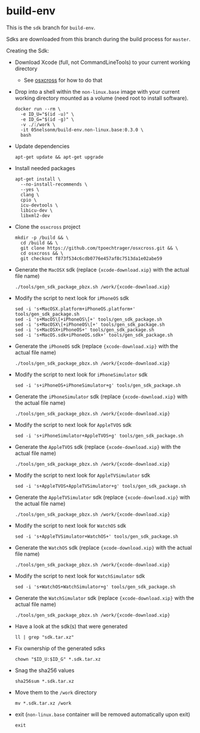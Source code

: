 # build-env

This is the `sdk` branch for `build-env`.

Sdks are downloaded from this branch during the build process for `master`.

Creating the Sdk:

- Download Xcode (full, not CommandLineTools) to your current working directory
    - See [osxcross][osxcross-pkg] for how to do that

- Drop into a shell within the `non-linux.base` image with your 
  current working directory mounted as a volume (need root to install 
  software).
  ```shell
  docker run --rm \
    -e ID_U="$(id -u)" \
    -e ID_G="$(id -g)" \
    -v ./:/work \
    -it 05nelsonm/build-env.non-linux.base:0.3.0 \
    bash
  ```

- Update dependencies
  ```shell
  apt-get update && apt-get upgrade
  ```

- Install needed packages
  ```shell
  apt-get install \
    --no-install-recommends \
    --yes \
    clang \
    cpio \
    icu-devtools \
    libicu-dev \
    libxml2-dev
  ```

- Clone the `osxcross` project
  ```shell
  mkdir -p /build && \
    cd /build && \
    git clone https://github.com/tpoechtrager/osxcross.git && \
    cd osxcross && \
    git checkout f873f534c6cdb0776e457af8c7513da1e02abe59
  ```

- Generate the `MacOSX` sdk (replace `{xcode-download.xip}` with the actual file name)
  ```shell
  ./tools/gen_sdk_package_pbzx.sh /work/{xcode-download.xip}
  ```

- Modify the script to next look for `iPhoneOS` sdk
  ```shell
  sed -i 's+MacOSX.platform+iPhoneOS.platform+' tools/gen_sdk_package.sh
  sed -i 's+MacOS\[+iPhoneOS\[+' tools/gen_sdk_package.sh
  sed -i 's+MacOSX\[+iPhoneOS\[+' tools/gen_sdk_package.sh
  sed -i 's+MacOSX+iPhoneOS+' tools/gen_sdk_package.sh
  sed -i 's+MacOS.sdk+iPhoneOS.sdk+' tools/gen_sdk_package.sh
  ```

- Generate the `iPhoneOS` sdk (replace `{xcode-download.xip}` with the actual file name)
  ```shell
  ./tools/gen_sdk_package_pbzx.sh /work/{xcode-download.xip}
  ```

- Modify the script to next look for `iPhoneSimulator` sdk
  ```shell
  sed -i 's+iPhoneOS+iPhoneSimulator+g' tools/gen_sdk_package.sh
  ```

- Generate the `iPhoneSimulator` sdk (replace `{xcode-download.xip}` with the actual file name)
  ```shell
  ./tools/gen_sdk_package_pbzx.sh /work/{xcode-download.xip}
  ```

- Modify the script to next look for `AppleTVOS` sdk
  ```shell
  sed -i 's+iPhoneSimulator+AppleTVOS+g' tools/gen_sdk_package.sh
  ```

- Generate the `AppleTVOS` sdk (replace `{xcode-download.xip}` with the actual file name)
  ```shell
  ./tools/gen_sdk_package_pbzx.sh /work/{xcode-download.xip}
  ```

- Modify the script to next look for `AppleTVSimulator` sdk
  ```shell
  sed -i 's+AppleTVOS+AppleTVSimulator+g' tools/gen_sdk_package.sh
  ```

- Generate the `AppleTVSimulator` sdk (replace `{xcode-download.xip}` with the actual file name)
  ```shell
  ./tools/gen_sdk_package_pbzx.sh /work/{xcode-download.xip}
  ```

- Modify the script to next look for `WatchOS` sdk
  ```shell
  sed -i 's+AppleTVSimulator+WatchOS+' tools/gen_sdk_package.sh
  ```

- Generate the `WatchOS` sdk (replace `{xcode-download.xip}` with the actual file name)
  ```shell
  ./tools/gen_sdk_package_pbzx.sh /work/{xcode-download.xip}
  ```

- Modify the script to next look for `WatchSimulator` sdk
  ```shell
  sed -i 's+WatchOS+WatchSimulator+g' tools/gen_sdk_package.sh
  ```

- Generate the `WatchSimulator` sdk (replace `{xcode-download.xip}` with the actual file name)
  ```shell
  ./tools/gen_sdk_package_pbzx.sh /work/{xcode-download.xip}
  ```

- Have a look at the sdk(s) that were generated
  ```shell
  ll | grep "sdk.tar.xz"
  ```

- Fix ownership of the generated sdks
  ```shell
  chown "$ID_U:$ID_G" *.sdk.tar.xz
  ```

- Snag the sha256 values
  ```shell
  sha256sum *.sdk.tar.xz
  ```

- Move them to the `/work` directory
  ```shell
  mv *.sdk.tar.xz /work
  ```

- exit (`non-linux.base` container will be removed automatically upon exit)
  ```shell
  exit
  ```

[osxcross-pkg]: https://github.com/tpoechtrager/osxcross#packaging-the-sdk
